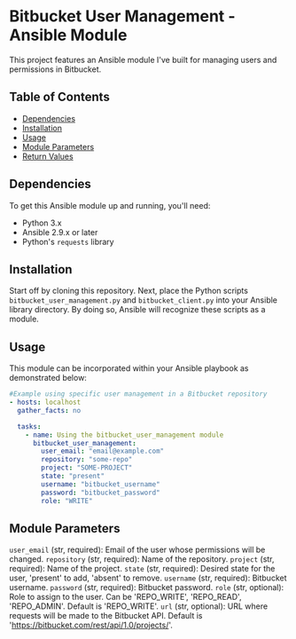 # Bitbucket User Management - Ansible Module

This project features an Ansible module I've built for managing users and permissions in Bitbucket.

## Table of Contents
- [Dependencies](#dependencies)
- [Installation](#installation)
- [Usage](#usage)
- [Module Parameters](#module-parameters)
- [Return Values](#return-values)

## Dependencies
To get this Ansible module up and running, you'll need:

- Python 3.x
- Ansible 2.9.x or later
- Python's `requests` library

## Installation
Start off by cloning this repository.
Next, place the Python scripts `bitbucket_user_management.py` and `bitbucket_client.py` into your Ansible library directory. By doing so, Ansible will recognize these scripts as a module.

## Usage
This module can be incorporated within your Ansible playbook as demonstrated below:

```yaml
#Example using specific user management in a Bitbucket repository
- hosts: localhost
  gather_facts: no

  tasks:
    - name: Using the bitbucket_user_management module
      bitbucket_user_management:
        user_email: "email@example.com"
        repository: "some-repo"
        project: "SOME-PROJECT"
        state: "present"
        username: "bitbucket_username"
        password: "bitbucket_password"
        role: "WRITE"
```

## Module Parameters
`user_email` (str, required): Email of the user whose permissions will be changed.
`repository` (str, required): Name of the repository.
`project` (str, required): Name of the project.
`state` (str, required): Desired state for the user, 'present' to add, 'absent' to remove.
`username` (str, required): Bitbucket username.
`password` (str, required): Bitbucket password.
`role` (str, optional): Role to assign to the user. Can be 'REPO_WRITE', 'REPO_READ', 'REPO_ADMIN'. Default is 'REPO_WRITE'.
`url` (str, optional): URL where requests will be made to the Bitbucket API. Default is 'https://bitbucket.com/rest/api/1.0/projects/'.
